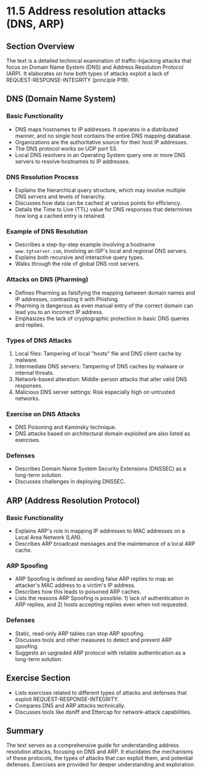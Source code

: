# 11.5 Address resolution attacks (DNS, ARP)

## Section Overview

The text is a detailed technical examination of traffic-hijacking attacks that focus on Domain Name System (DNS) and Address Resolution Protocol (ARP). It elaborates on how both types of attacks exploit a lack of REQUEST-RESPONSE-INTEGRITY (principle P19).

## DNS (Domain Name System)

### Basic Functionality
- DNS maps hostnames to IP addresses. It operates in a distributed manner, and no single host contains the entire DNS mapping database.
- Organizations are the authoritative source for their host IP addresses.
- The DNS protocol works on UDP port 53.
- Local DNS resolvers in an Operating System query one or more DNS servers to resolve hostnames to IP addresses.

### DNS Resolution Process
- Explains the hierarchical query structure, which may involve multiple DNS servers and levels of hierarchy.
- Discusses how data can be cached at various points for efficiency.
- Details the Time to Live (TTL) value for DNS responses that determines how long a cached entry is retained.

### Example of DNS Resolution
- Describes a step-by-step example involving a hostname `www.tgtserver.com`, involving an ISP's local and regional DNS servers.
- Explains both recursive and interactive query types.
- Walks through the role of global DNS root servers.

### Attacks on DNS (Pharming)
- Defines Pharming as falsifying the mapping between domain names and IP addresses, contrasting it with Phishing.
- Pharming is dangerous as even manual entry of the correct domain can lead you to an incorrect IP address.
- Emphasizes the lack of cryptographic protection in basic DNS queries and replies.

### Types of DNS Attacks
1. Local files: Tampering of local "hosts" file and DNS client cache by malware.
2. Intermediate DNS servers: Tampering of DNS caches by malware or internal threats.
3. Network-based alteration: Middle-person attacks that alter valid DNS responses.
4. Malicious DNS server settings: Risk especially high on untrusted networks.

### Exercise on DNS Attacks
- DNS Poisoning and Kaminsky technique.
- DNS attacks based on architectural domain exploited are also listed as exercises.

### Defenses
- Describes Domain Name System Security Extensions (DNSSEC) as a long-term solution.
- Discusses challenges in deploying DNSSEC.

## ARP (Address Resolution Protocol)

### Basic Functionality
- Explains ARP's role in mapping IP addresses to MAC addresses on a Local Area Network (LAN).
- Describes ARP broadcast messages and the maintenance of a local ARP cache.

### ARP Spoofing
- ARP Spoofing is defined as sending false ARP replies to map an attacker's MAC address to a victim's IP address.
- Describes how this leads to poisoned ARP caches.
- Lists the reasons ARP Spoofing is possible: 1) lack of authentication in ARP replies, and 2) hosts accepting replies even when not requested.

### Defenses
- Static, read-only ARP tables can stop ARP spoofing.
- Discusses tools and other measures to detect and prevent ARP spoofing.
- Suggests an upgraded ARP protocol with reliable authentication as a long-term solution.

## Exercise Section

- Lists exercises related to different types of attacks and defenses that exploit REQUEST-RESPONSE-INTEGRITY.
- Compares DNS and ARP attacks technically.
- Discusses tools like dsniff and Ettercap for network-attack capabilities.

## Summary

The text serves as a comprehensive guide for understanding address resolution attacks, focusing on DNS and ARP. It elucidates the mechanisms of these protocols, the types of attacks that can exploit them, and potential defenses. Exercises are provided for deeper understanding and exploration.
